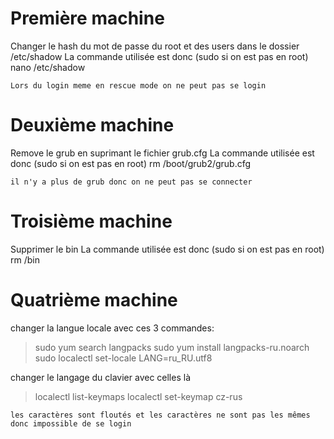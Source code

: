 # Première machine

Changer le hash du mot de passe du root et des users dans le dossier /etc/shadow
La commande utilisée est donc (sudo si on est pas en root) nano /etc/shadow

```
Lors du login meme en rescue mode on ne peut pas se login
```

# Deuxième machine
Remove le grub en suprimant le fichier grub.cfg 
La commande utilisée est donc (sudo si on est pas en root) rm /boot/grub2/grub.cfg
```
il n'y a plus de grub donc on ne peut pas se connecter
```

# Troisième machine
Supprimer le bin 
La commande utilisée est donc (sudo si on est pas en root) rm /bin 

# Quatrième machine

changer la langue locale avec ces 3 commandes:
>sudo yum search langpacks
>sudo yum install langpacks-ru.noarch
>sudo localectl set-locale LANG=ru_RU.utf8

changer le langage du clavier avec celles là
>localectl list-keymaps
>localectl set-keymap cz-rus
```
les caractères sont floutés et les caractères ne sont pas les mêmes donc impossible de se login 
```
